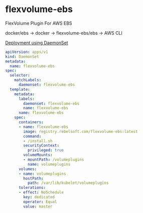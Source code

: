 # flexvolume-ebs
FlexVolume Plugin For AWS EBS

docker/ebs -> docker -> flexvolume-ebs/ebs -> AWS CLI

[Deployment using DaemonSet](https://github.com/kubernetes/community/blob/master/contributors/design-proposals/storage/flexvolume-deployment.md#recommended-driver-deployment-method)

```yaml
apiVersion: apps/v1
kind: DaemonSet
metadata:
  name: flexvolume-ebs
spec:
  selector:
    matchLabels:
      daemonset: flexvolume-ebs
  template:
    metadata:
      labels:
        daemonset: flexvolume-ebs
        name: flexvolume-ebs
      name: flexvolume-ebs
    spec:
      containers:
      - name: flexvolume-ebs
        image: registry.rebelsoft.com/flexvolume-ebs:latest
        command:
        - /install.sh
        securityContext:
          privileged: true
        volumeMounts:
        - mountPath: /volumeplugins
          name: volumeplugins
      volumes:
      - name: volumeplugins
        hostPath:
          path: /var/lib/kubelet/volumeplugins
      tolerations:
      - effect: NoSchedule
        key: dedicated
        operator: Equal
        value: master
```